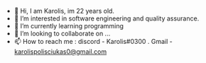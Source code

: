 - 👋 Hi, I am Karolis, im  22 years old.
- 👀 I’m interested in software engineering and quality assurance.
- 🌱 I’m currently learning programming
- 💞️ I’m looking to collaborate on ...
- 📫 How to reach me : discord - Karolis#0300 . Gmail - karolispolisciukas0@gmail.com

<!---
Kaces123/Kaces123 is a ✨ special ✨ repository because its `README.md` (this file) appears on your GitHub profile.
You can click the Preview link to take a look at your changes.
--->
